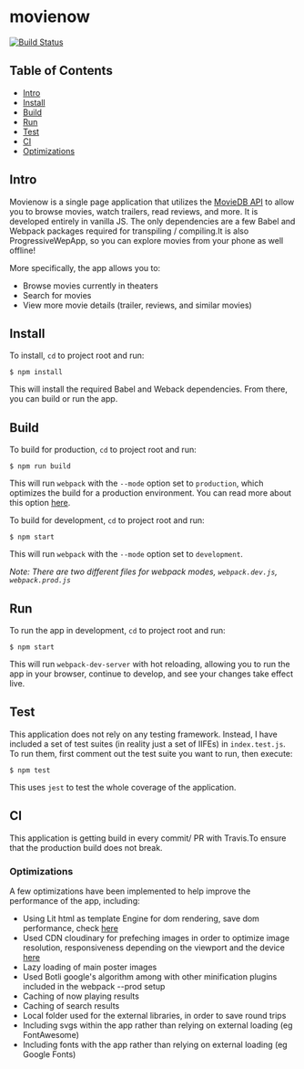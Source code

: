 # movienow

[![Build Status](https://travis-ci.com/NickolasBenakis/movienow.svg?token=qxst7gxQLWN7UYpYnuGV&branch=master)](https://travis-ci.com/NickolasBenakis/movienow)

## Table of Contents
* [Intro](#intro)
* [Install](#install)
* [Build](#build)
* [Run](#run)
* [Test](#test)
* [CI](#continuousIntegration)
* [Optimizations](#Optimizations)



## Intro
Movienow is a single page application that utilizes the [MovieDB API](https://developers.themoviedb.org/3) to allow you to browse movies, watch trailers, read reviews, and more. It is developed entirely in vanilla JS. The only dependencies are a few Babel and Webpack packages required for transpiling / compiling.It is also ProgressiveWepApp, so you can explore movies from your phone as well offline! 

More specifically, the app allows you to:

* Browse movies currently in theaters
* Search for movies
* View more movie details (trailer, reviews, and similar movies)


## Install
To install, `cd` to project root and run:
```
$ npm install
```
This will install the required Babel and Weback dependencies. From there, you can build or run the app.

## Build
To build for production, `cd` to project root and run:
```
$ npm run build
```
This will run `webpack` with the `--mode` option set to `production`, which optimizes the build for a production environment. You can read more about this option [here](https://webpack.js.org/configuration/mode/).

To build for development, `cd` to project root and run:
```
$ npm start
```
This will run `webpack` with the `--mode` option set to `development`.

*Note: There are two different files for webpack modes, `webpack.dev.js`, `webpack.prod.js`*

## Run
To run the app in development, `cd` to project root and run:
```
$ npm start
```
This will run `webpack-dev-server` with hot reloading, allowing you to run the app in your browser, continue to develop, and see your changes take effect live.

## Test
This application does not rely on any testing framework. Instead, I have included a set of test suites (in reality just a set of IIFEs) in `index.test.js`. To run them, first comment out the test suite you want to run, then execute:
```
$ npm test
```
This uses `jest` to test the whole coverage of the application.

## CI

This application is getting build in every commit/ PR with Travis.To ensure that the production build does not break.

### Optimizations
A few optimizations have been implemented to help improve the performance of the app, including:

* Using Lit html as template Engine for dom rendering, save dom performance, check [here](https://lit-html.polymer-project.org/)
* Used CDN cloudinary for prefeching images in order to optimize image resolution, responsiveness depending on the viewport and the device [here](https://cloudinary.com/)
* Lazy loading of main poster images
* Used Botli google's algorithm among with other minification plugins included in the webpack --prod setup
* Caching of now playing results
* Caching of search results
* Local folder used for the external libraries, in order to save round trips
* Including svgs within the app rather than relying on external loading (eg FontAwesome)
* Including fonts with the app rather than relying on external loading (eg Google Fonts)
